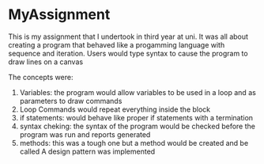 # MyAssignment


This is my assignment that I undertook in third year at uni.
It was all about creating a program that behaved like a progamming language with sequence and iteration.
Users would type syntax to cause the program to draw lines on a canvas

The concepts were:
1. Variables: the program would allow variables to be used in a loop and as parameters to draw commands
2. Loop Commands would repeat everything inside the block
3. if statements: would behave like proper if statements with a termination
4. syntax cheking: the syntax of the program would be checked before the program was run and reports generated
5. methods: this was a tough one but a method would be created and be called
A design pattern was implemented
